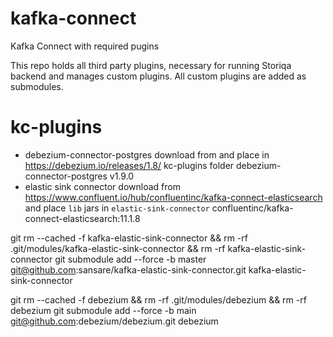 # kafka-connect
Kafka Connect with required pugins

This repo holds all third party plugins, necessary for running Storiqa backend and manages custom plugins.
All custom plugins are added as submodules.

# kc-plugins

- debezium-connector-postgres download from and place in https://debezium.io/releases/1.8/ kc-plugins folder
debezium-connector-postgres v1.9.0
- elastic sink connector download from https://www.confluent.io/hub/confluentinc/kafka-connect-elasticsearch and place `lib` jars in `elastic-sink-connector`
  confluentinc/kafka-connect-elasticsearch:11.1.8


git rm --cached -f kafka-elastic-sink-connector && rm -rf .git/modules/kafka-elastic-sink-connector && rm -rf kafka-elastic-sink-connector
git submodule add --force -b master git@github.com:sansare/kafka-elastic-sink-connector.git kafka-elastic-sink-connector

git rm --cached -f debezium && rm -rf .git/modules/debezium && rm -rf debezium
git submodule add --force -b main git@github.com:debezium/debezium.git debezium

